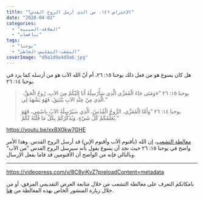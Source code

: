 ```yaml
---
title: "الإعتراض ١٤٦، من الذي أرسل الروح القدس؟"
date: "2020-04-02"
categories: 
  - "العلاقة-السببية"
  - "تناقضات"
tags: 
  - "يوحنا"
  - "التشعب-التقليص-الخاطئ"
coverImage: "d9a1d9a4d9a6.jpg"
---
```


هل كان يسوع هو من فعل ذلك يوحنا ١٥: ٢٦، أم أنّ الله الآب هو من أرسله كما يرد في يوحنا ١٤: ٢٦.

>  يوحنا ١٥: ٢٦ ”«وَمَتَى جَاءَ الْمُعَزِّي الَّذِي سَأُرْسِلُهُ أَنَا إِلَيْكُمْ مِنَ الآبِ، رُوحُ الْحَقِّ، الَّذِي مِنْ عِنْدِ الآبِ يَنْبَثِقُ، فَهُوَ يَشْهَدُ لِي.“
> 
> يوحنا ١٤: ٢٦ ”وَأَمَّا الْمُعَزِّي، الرُّوحُ الْقُدُسُ، الَّذِي سَيُرْسِلُهُ الآبُ بِاسْمِي، فَهُوَ يُعَلِّمُكُمْ كُلَّ شَيْءٍ، وَيُذَكِّرُكُمْ بِكُلِّ مَا قُلْتُهُ لَكُمْ.“

https://youtu.be/xxBX0kw7GHE

[مغالطة التشعب](https://reasonofhope.com/2019/07/25/bifurcation/)، إن الله (بأقنوم الآب وأقنوم الإبن) قد أرسل الروح القدس. وهذا الأمر واضح في يوحنا ١٥: ٢٦ حيث نجد أن يسوع يقول بأنه سيرسل الروح القدس ”من الآب“ وبالتالي فإنه من الواضح أن الأقنومين قد قاما بفعل الإرسال.

* * *

https://videopress.com/v/8C8yiKvZ?preloadContent=metadata

بامكانكم التعرف على مغالطة التشعب من خلال متابعة العرض التقديمي المرفق، أو من خلال زيارة المنشور الخاص بهذه المغالطة من [هنا](https://reasonofhope.com/2019/07/25/bifurcation/).
